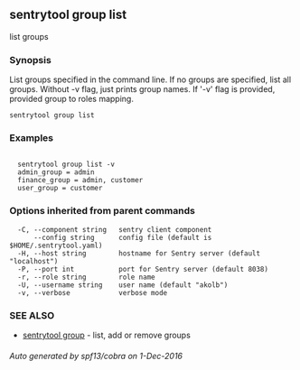 ## sentrytool group list

list groups

### Synopsis


List groups specified in the command line. If no groups are specified, list all groups.
Without -v flag, just prints group names. If '-v' flag is provided, provided group to roles mapping.


```
sentrytool group list
```

### Examples

```

  sentrytool group list -v
  admin_group = admin
  finance_group = admin, customer
  user_group = customer
```

### Options inherited from parent commands

```
  -C, --component string   sentry client component
      --config string      config file (default is $HOME/.sentrytool.yaml)
  -H, --host string        hostname for Sentry server (default "localhost")
  -P, --port int           port for Sentry server (default 8038)
  -r, --role string        role name
  -U, --username string    user name (default "akolb")
  -v, --verbose            verbose mode
```

### SEE ALSO
* [sentrytool group](sentrytool_group.md)	 - list, add or remove groups

###### Auto generated by spf13/cobra on 1-Dec-2016
